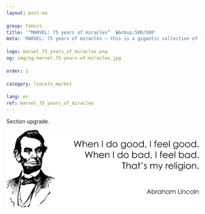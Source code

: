 ```yaml
---
layout: post-ea

group: Comics
title: '“MARVEL: 75 years of miracles”  №&nbsp;500/500'
meta: 'MARVEL: 75 years of miracles – this is a gigantic collection of the most significant scenes of the exciting Marvel comic universe.'

logo: marvel_75_years_of_miracles.png
og: img/og-marvel-75-years-of-miracles.jpg

order: 1

category: lincoln_market

lang: en
ref: marvel_75_years_of_miracles
---
```


Section upgrade.  

<a data-fancybox="gallery" href="/img/programming/Lincoln.png"><img src="/img/programming/Lincoln.png" alt=""></a>
